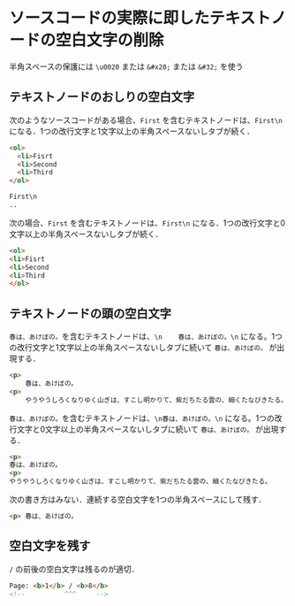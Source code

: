 # ソースコードの実際に即したテキストノードの空白文字の削除

半角スペースの保護には `\u0020` または `&#x20;` または `&#32;` を使う

## テキストノードのおしりの空白文字

次のようなソースコードがある場合、`First` を含むテキストノードは、`First\n  ` になる．1つの改行文字と1文字以上の半角スペースないしタブが続く．

~~~html
<ol>
  <li>Fisrt
  <li>Second
  <li>Third
</ol>
~~~

~~~html
First\n
..
~~~

次の場合、`First` を含むテキストノードは、`First\n` になる．1つの改行文字と0文字以上の半角スペースないしタブが続く．

~~~html
<ol>
<li>Fisrt
<li>Second
<li>Third
</ol>
~~~

## テキストノードの頭の空白文字

`春は、あけぼの。`を含むテキストノードは、`\n    春は、あけぼの。\n` になる。1つの改行文字と1文字以上の半角スペースないしタブに続いて `春は、あけぼの。` が出現する．

~~~html
<p>
    春は、あけぼの。
<p>
    やうやうしろくなりゆく山ぎは、すこし明かりて、紫だちたる雲の、細くたなびきたる。
~~~

`春は、あけぼの。`を含むテキストノードは、`\n春は、あけぼの。\n` になる。1つの改行文字と0文字以上の半角スペースないしタブに続いて `春は、あけぼの。` が出現する．

~~~html
<p>
春は、あけぼの。
<p>
やうやうしろくなりゆく山ぎは、すこし明かりて、紫だちたる雲の、細くたなびきたる。
~~~

次の書き方はみない．連続する空白文字を1つの半角スペースにして残す．

~~~html
<p> 春は、あけぼの。
~~~

## 空白文字を残す

`/` の前後の空白文字は残るのが適切．

~~~html
Page: <b>1</b> / <b>8</b>
<!--          ^^^     -->
~~~